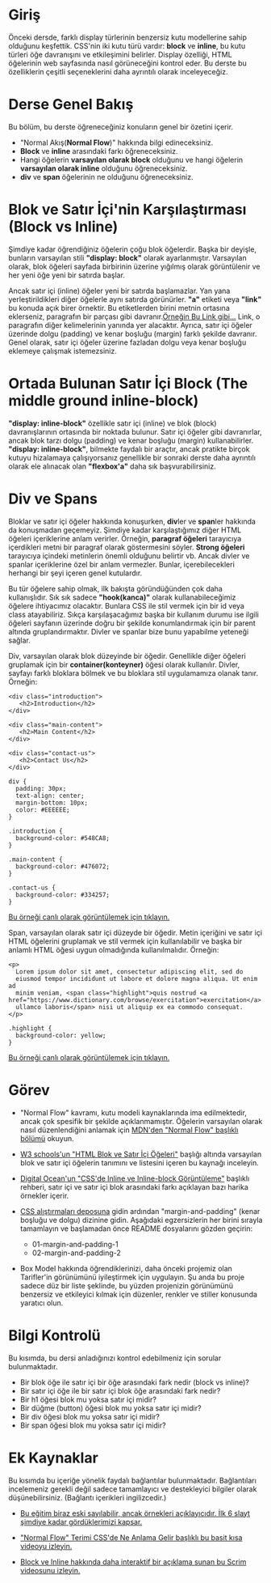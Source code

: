 # Giriş

Önceki dersde, farklı display türlerinin benzersiz kutu modellerine sahip olduğunu keşfettik. CSS'nin iki kutu türü vardır: **block** ve **inline**, bu kutu türleri öğe davranışını ve etkileşimini belirler. Display özelliği, HTML öğelerinin web sayfasında nasıl görüneceğini kontrol eder. Bu derste bu özelliklerin çeşitli seçeneklerini daha ayrıntılı olarak inceleyeceğiz.

# Derse Genel Bakış

Bu bölüm, bu derste öğreneceğiniz konuların genel bir özetini içerir.

- "Normal Akış(**Normal Flow**)" hakkında bilgi edineceksiniz.
- **Block** ve **inline** arasındaki farkı öğreneceksiniz.
- Hangi öğelerin **varsayılan olarak block** olduğunu ve hangi öğelerin **varsayılan olarak inline** olduğunu öğreneceksiniz.
- **div** ve **span** öğelerinin ne olduğunu öğreneceksiniz.

# Blok ve Satır İçi'nin Karşılaştırması (Block vs Inline)

Şimdiye kadar öğrendiğiniz öğelerin çoğu blok öğelerdir. Başka bir deyişle, bunların varsayılan stili **"display: block"** olarak ayarlanmıştır. Varsayılan olarak, blok öğeleri sayfada birbirinin üzerine yığılmış olarak görüntülenir ve her yeni öğe yeni bir satırda başlar.

Ancak satır içi (inline) öğeler yeni bir satırda başlamazlar. Yan yana yerleştirildikleri diğer öğelerle aynı satırda görünürler. **"a"** etiketi veya **"link"** bu konuda açık birer örnektir. Bu etiketlerden birini metnin ortasına eklerseniz, paragrafın bir parçası gibi davranır.[Örneğin Bu Link gibi...](https://www.youtube.com/watch?v=dQw4w9WgXcQ) Link, o paragrafın diğer kelimelerinin yanında yer alacaktır. Ayrıca, satır içi öğeler üzerinde dolgu (padding) ve kenar boşluğu (margin) farklı şekilde davranır. Genel olarak, satır içi öğeler üzerine fazladan dolgu veya kenar boşluğu eklemeye çalışmak istemezsiniz.

# Ortada Bulunan Satır İçi Block (The middle ground inline-block)
**"display: inline-block"** özellikle satır içi (inline) ve blok (block) davranışlarının ortasında bir noktada bulunur. Satır içi öğeler gibi davranırlar, ancak blok tarzı dolgu (padding) ve kenar boşluğu (margin) kullanabilirler. **"display: inline-block"**, bilmekte faydalı bir araçtır, ancak pratikte birçok kutuyu hizalamaya çalışıyorsanız genellikle bir sonraki derste daha ayrıntılı olarak ele alınacak olan **"flexbox'a"** daha sık başvurabilirsiniz.

# Div ve Spans

Bloklar ve satır içi öğeler hakkında konuşurken, **div**ler ve **span**ler hakkında da konuşmadan geçemeyiz. Şimdiye kadar karşılaştığımız diğer HTML öğeleri içeriklerine anlam verirler. Örneğin, **paragraf öğeleri** tarayıcıya içerdikleri metni bir paragraf olarak göstermesini söyler. **Strong öğeleri** tarayıcıya içindeki metinlerin önemli olduğunu belirtir vb. Ancak divler ve spanlar içeriklerine özel bir anlam vermezler. Bunlar, içerebilecekleri herhangi bir şeyi içeren genel kutulardır.

Bu tür öğelere sahip olmak, ilk bakışta göründüğünden çok daha kullanışlıdır. Sık sık sadece **"hook(kanca)"** olarak kullanabileceğimiz öğelere ihtiyacımız olacaktır. Bunlara CSS ile stil vermek için bir id veya class atayabiliriz. Sıkça karşılaşacağımız başka bir kullanım durumu ise ilgili öğeleri sayfanın üzerinde doğru bir şekilde konumlandırmak için bir parent altında gruplandırmaktır. Divler ve spanlar bize bunu yapabilme yeteneği sağlar.

Div, varsayılan olarak blok düzeyinde bir öğedir. Genellikle diğer öğeleri gruplamak için bir **container(konteyner)** öğesi olarak kullanılır. Divler, sayfayı farklı bloklara bölmek ve bu bloklara stil uygulamamıza olanak tanır.
Örneğin:
```
<div class="introduction">
   <h2>Introduction</h2>
</div>

<div class="main-content">
   <h2>Main Content</h2>
</div>

<div class="contact-us">
   <h2>Contact Us</h2>
</div>

```

```
div {
  padding: 30px;
  text-align: center;
  margin-bottom: 10px;
  color: #EEEEEE;
}

.introduction {
  background-color: #548CA8;
}

.main-content {
  background-color: #476072;
}

.contact-us {
  background-color: #334257;
}
```
[Bu örneği canlı olarak görüntülemek için tıklayın.](https://codepen.io/TheOdinProjectExamples/pen/KKXXbwR)

Span, varsayılan olarak satır içi düzeyde bir öğedir. Metin içeriğini ve satır içi HTML öğelerini gruplamak ve stil vermek için kullanılabilir ve başka bir anlamlı HTML öğesi uygun olmadığında kullanılmalıdır.
Örneğin:
```
<p>
  Lorem ipsum dolor sit amet, consectetur adipiscing elit, sed do
  eiusmod tempor incididunt ut labore et dolore magna aliqua. Ut enim ad
  minim veniam, <span class="highlight">quis nostrud <a href="https://www.dictionary.com/browse/exercitation">exercitation</a>
  ullamco laboris</span> nisi ut aliquip ex ea commodo consequat.   
</p>
```

```
.highlight {
  background-color: yellow;
}
```
[Bu örneği canlı olarak görüntülemek için tıklayın.](https://codepen.io/TheOdinProjectExamples/pen/abLLPor)

# Görev

- "Normal Flow" kavramı, kutu modeli kaynaklarında ima edilmektedir, ancak çok spesifik bir şekilde açıklanmamıştır. Öğelerin varsayılan olarak nasıl düzenlendiğini anlamak için [MDN'den "Normal Flow" başlıklı bölümü](https://developer.mozilla.org/en-US/docs/Learn/CSS/CSS_layout/Normal_Flow) okuyun.

- [W3 schools'un "HTML Blok ve Satır İçi Öğeleri"](https://www.w3schools.com/html/html_blocks.asp) başlığı altında varsayılan blok ve satır içi öğelerin tanımını ve listesini içeren bu kaynağı inceleyin.

- [Digital Ocean'un "CSS'de Inline ve Inline-block Görüntüleme"](https://www.digitalocean.com/community/tutorials/css-display-inline-vs-inline-block) başlıklı rehberi, satır içi ve satır içi blok arasındaki farkı açıklayan bazı harika örnekler içerir.

- [CSS alıştırmaları deposuna](https://github.com/TheOdinProject/css-exercises) gidin ardından "margin-and-padding" (kenar boşluğu ve dolgu) dizinine gidin. Aşağıdaki egzersizlerin her birini sırayla tamamlayın ve başlamadan önce README dosyalarını gözden geçirin:
    - 01-margin-and-padding-1
    - 02-margin-and-padding-2

- Box Model hakkında öğrendiklerinizi, daha önceki projemiz olan Tarifler'in  görünümünü iyileştirmek için uygulayın. Şu anda bu proje sadece düz bir liste şeklinde, bu yüzden projenizin görünümünü benzersiz ve etkileyici kılmak için düzenler, renkler ve stiller konusunda yaratıcı olun.

# Bilgi Kontrolü

Bu kısımda, bu dersi anladığınızı kontrol edebilmeniz için sorular bulunmaktadır.

- Bir blok öğe ile satır içi bir öğe arasındaki fark nedir (block vs inline)?
- Bir satır içi öğe ile bir satır içi blok öğe arasındaki fark nedir?
- Bir h1 öğesi blok mu yoksa satır içi midir?
- Bir düğme (button) öğesi blok mu yoksa satır içi midir?
- Bir div öğesi blok mu yoksa satır içi midir?
- Bir span öğesi blok mu yoksa satır içi midir?

# Ek Kaynaklar

Bu kısımda bu içeriğe yönelik faydalı bağlantılar bulunmaktadır. Bağlantıları incelemeniz gerekli değil sadece tamamlayıcı ve destekleyici bilgiler olarak düşünebilirsiniz. (Bağlantı içerikleri ingilizcedir.)

- [Bu eğitim biraz eski sayılabilir, ancak örnekleri açıklayıcıdır. İlk 6 slayt şimdiye kadar gördüklerimizi kapsar.](https://learnlayout.com/no-layout.html)

- ["Normal Flow" Terimi CSS'de Ne Anlama Gelir başlıklı bu basit kısa videoyu izleyin.](https://www.youtube.com/watch?v=nfXRw06FgK8)

- [Block ve Inline hakkında daha interaktif bir açıklama sunan bu Scrim videosunu izleyin.](https://scrimba.com/scrim/co5024997a7e46c232d9abe55)